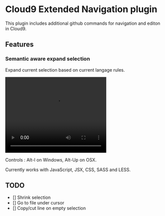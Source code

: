 # Cloud9 Extended Navigation plugin

This plugin includes additional github commands for navigation and editon in Cloud9.

## Features

### Semantic aware expand selection

Expand current selection based on current langage rules.

<video width="320" height="240" controls>
  <source src="http://zippy.gfycat.com/GiantPlasticBlackandtancoonhound.webm" type="video/webm">
  Your browser does not support the video tag.
</video>

Controls : Alt-l on Windows, Alt-Up on OSX.

Currently works with JavaScript, JSX, CSS, SASS and LESS.

## TODO

- [] Shrink selection
- [] Go to file under cursor
- [] Copy/cut line on empty selection

